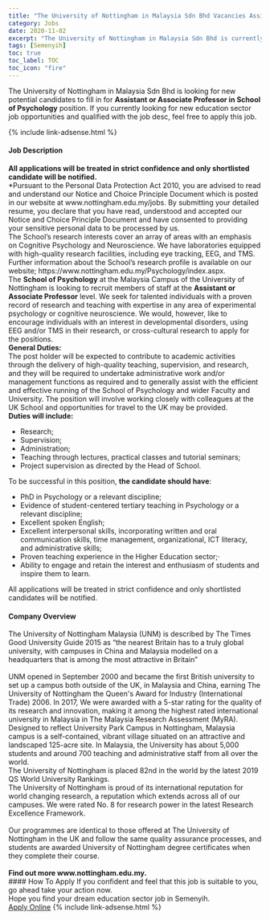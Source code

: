```yaml
---
title: "The University of Nottingham in Malaysia Sdn Bhd Vacancies Assistant or Associate Professor in School of Psychology" 
category: Jobs 
date: 2020-11-02 
excerpt: "The University of Nottingham in Malaysia Sdn Bhd is currently looking for suitable person to fill in the Assistant or Associate Professor in School of Psychology which positioned at Semenyih" 
tags: [Semenyih] 
toc: true 
toc_label: TOC 
toc_icon: "fire" 
--- 
```


<p>The University of Nottingham in Malaysia Sdn Bhd is looking for new potential candidates to fill in for <b>Assistant or Associate Professor in School of Psychology</b> position. If you currently looking for new education sector job opportunities and qualified with the job desc, feel free to apply this job.
</p>{% include link-adsense.html %} 
 <div><div><h4>Job Description</h4></div><div><div><span><div><div><strong>All applications will be treated in strict confidence and only shortlisted candidate will be notified.</strong></div><div>*Pursuant to the Personal Data Protection Act 2010, you are advised to read and understand our Notice and Choice Principle Document which is posted in our website at www.nottingham.edu.my/jobs. By submitting your detailed resume, you declare that you have read, understood and accepted our Notice and Choice Principle Document and have consented to providing your sensitive personal data to be processed by us.</div><div>The School&#8217;s research interests cover an array of areas with an emphasis on Cognitive Psychology and Neuroscience. We have laboratories equipped with high-quality research facilities, including eye tracking, EEG, and TMS. Further information about the School&#8217;s research profile is available on our website; https://www.nottingham.edu.my/Psychology/index.aspx.</div><div>The <strong>School of Psychology</strong> at the Malaysia Campus of the University of Nottingham is looking to recruit members of staff at the <strong>Assistant or Associate Professor</strong> level. We seek for talented individuals with a proven record of research and teaching with expertise in any area of experimental psychology or cognitive neuroscience. We would, however, like to encourage individuals with an interest in developmental disorders, using EEG and/or TMS in their research, or cross-cultural research to apply for the positions.</div><div><strong>General Duties:</strong></div><div>The post holder will be expected to contribute to academic activities through the delivery of high-quality teaching, supervision, and research, and they will be required to undertake administrative work and/or management functions as required and to generally assist with the efficient and effective running of the School of Psychology and wider Faculty and University. The position will involve working closely with colleagues at the UK School and opportunities for travel to the UK may be provided.</div><div><strong>Duties will include:</strong></div><ul><li>Research;</li><li>Supervision;</li><li>Administration;</li><li>Teaching through lectures, practical classes and tutorial seminars;</li><li>Project supervision as directed by the Head of School.</li></ul><div>To be successful in this position, <strong>the candidate should have</strong>:</div><ul><li>PhD in Psychology or a relevant discipline;</li><li>Evidence of student-centered tertiary teaching in Psychology or a relevant discipline;</li><li>Excellent spoken English;</li><li>Excellent interpersonal skills, incorporating written and oral communication skills, time management, organizational, ICT literacy, and administrative skills;</li><li>Proven teaching experience in the Higher Education sector;&#183;</li><li>Ability to engage and retain the interest and enthusiasm of students and inspire them to learn.</li></ul><div>All applications will be treated in strict confidence and only shortlisted candidates will be notified.</div></div></span></div></div></div> 
<div><div><h4>Company Overview</h4></div><div><div><span><div><div>The University of Nottingham Malaysia (UNM) is described by The Times Good University Guide 2015 as &#8220;the nearest Britain has to a truly global university, with campuses in China and Malaysia modelled on a headquarters that is among the most attractive in Britain&#8221;</div>
<div><br>
UNM opened in September 2000 and became the first British university to set up a campus both outside of the UK, in Malaysia and China, earning The University of Nottingham the Queen's Award for Industry (International Trade) 2006. In 2017, We were awarded with a 5-star rating for the quality of its research and innovation, making it among the highest rated international university in Malaysia in The Malaysia Research Assessment (MyRA).</div>
<div>Designed to reflect University Park Campus in Nottingham, Malaysia campus is a self-contained, vibrant village situated on an attractive and landscaped 125-acre site. In Malaysia, the University has about 5,000 students and around 700 teaching and administrative staff from all over the world.<br>
The University of Nottingham is placed 82nd in the world by the latest 2019 QS World University Rankings.<br>
The University of Nottingham is proud of its international reputation for world changing research, a reputation which extends across all of our campuses. We were rated No. 8 for research power in the latest Research Excellence Framework.</div>
<div><br>
Our programmes are identical to those offered at The University of Nottingham in the UK and follow the same quality assurance processes, and students are awarded University of Nottingham degree certificates when they complete their course.</div>
<div><br>
<strong>Find out more www.nottingham.edu.my.</strong></div></div></span></div></div></div> 
#### How To Apply 
If you confident and feel that this job is suitable to you, go ahead take your action now. <br/> 
Hope you find your dream education sector job in Semenyih. <br/> 
<a href="https://www.jobstreet.com.my/en/job/assistant-or-associate-professor-in-school-of-psychology-4411738?jobId=jobstreet-my-job-4411738&sectionRank=17&token=0~c1ef67b1-98e9-4a58-8956-7191eb4b39b4&fr=SRP%20View%20In%20New%20Ta" class="btn btn--info" target="_blank" rel="nofollow noopenner">Apply Online</a> 
{% include link-adsense.html %} 